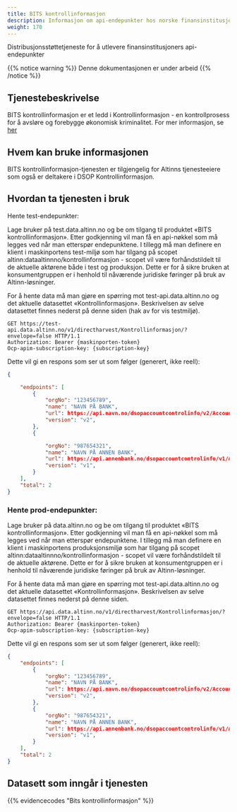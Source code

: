 ```yaml
---
title: BITS kontrollinformasjon
description: Informasjon om api-endepunkter hos norske finansinstitusjoner
weight: 170
---
```


Distribusjonsstøttetjeneste for å utlevere finansinstitusjoners api-endepunkter

{{% notice warning  %}}
Denne dokumentasjonen er under arbeid
{{% /notice %}}

## Tjenestebeskrivelse
BITS kontrollinformasjon er et ledd i Kontrollinformasjon - en kontrollprosess for å avsløre og forebygge økonomisk kriminalitet. 
For mer informasjon, se [her](https://www.bits.no/project/kontrollinformasjon/)

## Hvem kan bruke informasjonen
BITS kontrollinformasjon-tjenesten er tilgjengelig for Altinns tjenesteeiere som også er deltakere i DSOP Kontrollinformasjon. 

## Hvordan ta tjenesten i bruk

Hente test-endepunkter: 

Lage bruker på test.data.altinn.no og be om tilgang til produktet «BITS kontrollinformasjon». Etter godkjenning vil man få en api-nøkkel som må legges ved når man etterspør endepunktene.
I tillegg må man definere en klient i maskinportens test-miljø som har tilgang på scopet altinn:dataaltinnno/kontrollinformasjon - scopet vil være forhåndstildelt til de aktuelle aktørene både i test og produksjon. Dette er for å sikre bruken at konsumentgruppen er i henhold til nåværende juridiske føringer på bruk av Altinn-løsninger.

For å hente data må man gjøre en spørring mot test-api.data.altinn.no og det aktuelle datasettet «Kontrollinformasjon». 
Beskrivelsen av selve datasettet finnes nederst på denne siden (hak av for vis testmiljø).

```HTTP
GET https://test-api.data.altinn.no/v1/directharvest/Kontrollinformasjon/?envelope=false HTTP/1.1
Authorization: Bearer {maskinporten-token}
Ocp-apim-subscription-key: {subscription-key}
```

Dette vil gi en respons som ser ut som følger (generert, ikke reell):
```JSON
{

    "endpoints": [
        {
            "orgNo": "123456789",
            "name": "NAVN PÅ BANK",
            "url": https://api.navn.no/dsopaccountcontrolinfo/v2/AccountControlInfoService/v2/837884942,
            "version": "v2",
        },
        {

            "orgNo": "987654321",
            "name": "NAVN PÅ ANNEN BANK",
            "url": https://api.annenbank.no/dsopaccountcontrolinfo/v1/AccountControlInfoService/v2/920426530,
            "version": "v1",
        }    
    ],
    "total": 2
}
```
 

### Hente prod-endepunkter:

Lage bruker på data.altinn.no og be om tilgang til produktet «BITS kontrollinformasjon». Etter godkjenning vil man få en api-nøkkel som må legges ved når man etterspør endepunktene.
I tillegg må man definere en klient i maskinportens produksjonsmiljø som har tilgang på scopet altinn:dataaltinnno/kontrollinformasjon - scopet vil være forhåndstildelt til de aktuelle aktørene. Dette er for å sikre bruken at konsumentgruppen er i henhold til nåværende juridiske føringer på bruk av Altinn-løsninger.

For å hente data må man gjøre en spørring mot test-api.data.altinn.no og det aktuelle datasettet «Kontrollinformasjon».  Beskrivelsen av selve datasettet finnes nederst på denne siden.

```HTTP
GET https://api.data.altinn.no/v1/directharvest/Kontrollinformasjon/?envelope=false HTTP/1.1
Authorization: Bearer {maskinporten-token}
Ocp-apim-subscription-key: {subscription-key}
```

Dette vil gi en respons som ser ut som følger (generert, ikke reell):
```JSON
{
    "endpoints": [
        {
            "orgNo": "123456789",
            "name": "NAVN PÅ BANK",
            "url": https://api.navn.no/dsopaccountcontrolinfo/v2/AccountControlInfoService/v2/123456789,
            "version": "v2",
        },
        {
            "orgNo": "987654321",
            "name": "NAVN PÅ ANNEN BANK",
            "url": https://api.annenbank.no/dsopaccountcontrolinfo/v1/AccountControlInfoService/v2/987654321,
            "version": "v1",
        }    
    ],
    "total": 2
}
```

## Datasett som inngår i tjenesten
{{% evidencecodes "Bits kontrollinformasjon" %}}